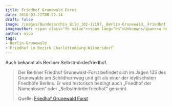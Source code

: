 ```yaml
---
title: Friedhof Grunewald Forst
date: 2018-03-22T08:32:14
draft: false
image: /images/Bundesarchiv_Bild_102-12197,_Berlin-Grunewald,_Friedhof_für_Selbstmörder.jpg
imageauthor: <span class="fn value"><span lang="en">Unknown</span><a href="https://www.wikidata.org/wiki/Q4233718" title="wikidata:Q4233718"><img alt="wikidata:Q4233718" src="https://upload.wikimedia.org/wikipedia/commons/thumb/f/ff/Wikidata-logo.svg/20px-Wikidata-logo.svg.png" width="20" height="11" srcset="https://upload.wikimedia.org/wikipedia/commons/thumb/f/ff/Wikidata-logo.svg/30px-Wikidata-logo.svg.png 1.5x, https://upload.wikimedia.org/wikipedia/commons/thumb/f/ff/Wikidata-logo.svg/40px-Wikidata-logo.svg.png 2x" data-file-width="1050" data-file-height="590" /></a></span>
author: nico
tags:
- Berlin-Grunewald
- Friedhof im Bezirk Charlottenburg-Wilmersdorf
---
```


Auch bekannt als Berliner Selbstmörderfriedhof.

> Der Berliner Friedhof Grunewald-Forst befindet sich im Jagen 135 des
> Grunewalds am Schildhornweg und gilt als einer der idyllischsten Friedhöfe
> Berlins. Er wird historisch bedingt auch „Friedhof der Namenlosen“ oder
> „Selbstmörderfriedhof“ genannt.
>
> Quelle: [Friedhof Grunewald Forst](https://de.wikipedia.org/wiki/Friedhof_Grunewald-Forst)
